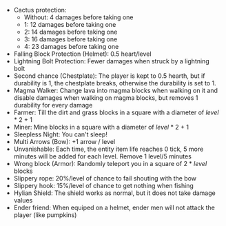- Cactus protection:
    * Without: 4 damages before taking one
    * 1: 12 damages before taking one
    * 2: 14 damages before taking one
    * 3: 16 damages before taking one
    * 4: 23 damages before taking one
- Falling Block Protection (Helmet): 0.5 heart/level
- Lightning Bolt Protection: Fewer damages  when struck by a lightning bolt
- Second chance (Chestplate): The player is kept to 0.5 hearth, but if durability is 1, the chestplate breaks, otherwise the durability is set to 1.
- Magma Walker: Change lava into magma blocks when walking on it and disable damages when walking on magma blocks, but removes 1 durability for every damage
- Farmer: Till the dirt and grass blocks in a square with a diameter of *level* * 2 + 1
- Miner: Mine blocks in a square with a diameter of *level* * 2 + 1
- Sleepless Night: You can't sleep!
- Multi Arrows (Bow): +1 arrow / level
- Unvanishable: Each time, the entity item life reaches 0 tick, 5 more minutes will be added for each level. Remove 1 level/5 minutes
- Wrong block (Armor): Randomly teleport you in a square of 2 * *level* blocks
- Slippery rope: 20%/level of chance to fail shouting with the bow
- Slippery hook: 15%/level of chance to get nothing when fishing
- Hylian Shield: The shield works as normal, but it does not take damage values
- Ender friend: When equiped on a helmet, ender men will not attack the player (like pumpkins)